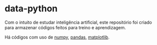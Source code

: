 # data-python

Com o intuito de estudar inteligência artificial, este repositório foi criado para armazenar códigos feitos para treino e aprendizagem. 

Há códigos com uso de [numpy](https://www.youtube.com/watch?v=9JUAPgtkKpI), [pandas](https://www.youtube.com/watch?v=vmEHCJofslg), [matplotlib](https://www.youtube.com/watch?v=3Xc3CA655Y4).
